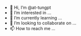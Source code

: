 - 👋 Hi, I’m @at-tungpt
- 👀 I’m interested in ...
- 🌱 I’m currently learning ...
- 💞️ I’m looking to collaborate on ...
- 📫 How to reach me ...

<!---
at-tungpt/at-tungpt is a ✨ special ✨ repository because its `README.md` (this file) appears on your GitHub profile.
You can click the Preview link to take a look at your changes.
--->

